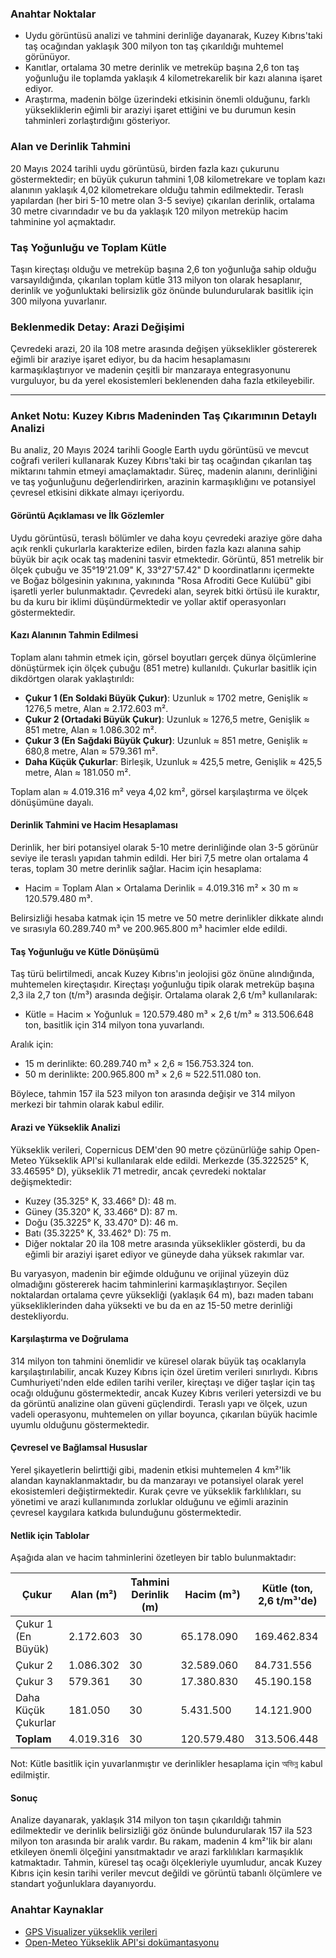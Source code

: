 ### Anahtar Noktalar

*   Uydu görüntüsü analizi ve tahmini derinliğe dayanarak, Kuzey Kıbrıs'taki taş ocağından yaklaşık 300 milyon ton taş çıkarıldığı muhtemel görünüyor.
*   Kanıtlar, ortalama 30 metre derinlik ve metreküp başına 2,6 ton taş yoğunluğu ile toplamda yaklaşık 4 kilometrekarelik bir kazı alanına işaret ediyor.
*   Araştırma, madenin bölge üzerindeki etkisinin önemli olduğunu, farklı yüksekliklerin eğimli bir araziyi işaret ettiğini ve bu durumun kesin tahminleri zorlaştırdığını gösteriyor.

### Alan ve Derinlik Tahmini

20 Mayıs 2024 tarihli uydu görüntüsü, birden fazla kazı çukurunu göstermektedir; en büyük çukurun tahmini 1,08 kilometrekare ve toplam kazı alanının yaklaşık 4,02 kilometrekare olduğu tahmin edilmektedir. Teraslı yapılardan (her biri 5-10 metre olan 3-5 seviye) çıkarılan derinlik, ortalama 30 metre civarındadır ve bu da yaklaşık 120 milyon metreküp hacim tahminine yol açmaktadır.

### Taş Yoğunluğu ve Toplam Kütle

Taşın kireçtaşı olduğu ve metreküp başına 2,6 ton yoğunluğa sahip olduğu varsayıldığında, çıkarılan toplam kütle 313 milyon ton olarak hesaplanır, derinlik ve yoğunluktaki belirsizlik göz önünde bulundurularak basitlik için 300 milyona yuvarlanır.

### Beklenmedik Detay: Arazi Değişimi

Çevredeki arazi, 20 ila 108 metre arasında değişen yükseklikler göstererek eğimli bir araziye işaret ediyor, bu da hacim hesaplamasını karmaşıklaştırıyor ve madenin çeşitli bir manzaraya entegrasyonunu vurguluyor, bu da yerel ekosistemleri beklenenden daha fazla etkileyebilir.

---

### Anket Notu: Kuzey Kıbrıs Madeninden Taş Çıkarımının Detaylı Analizi

Bu analiz, 20 Mayıs 2024 tarihli Google Earth uydu görüntüsü ve mevcut coğrafi verileri kullanarak Kuzey Kıbrıs'taki bir taş ocağından çıkarılan taş miktarını tahmin etmeyi amaçlamaktadır. Süreç, madenin alanını, derinliğini ve taş yoğunluğunu değerlendirirken, arazinin karmaşıklığını ve potansiyel çevresel etkisini dikkate almayı içeriyordu.

#### Görüntü Açıklaması ve İlk Gözlemler

Uydu görüntüsü, teraslı bölümler ve daha koyu çevredeki araziye göre daha açık renkli çukurlarla karakterize edilen, birden fazla kazı alanına sahip büyük bir açık ocak taş madenini tasvir etmektedir. Görüntü, 851 metrelik bir ölçek çubuğu ve 35°19'21.09" K, 33°27'57.42" D koordinatlarını içermekte ve Boğaz bölgesinin yakınına, yakınında "Rosa Afroditi Gece Kulübü" gibi işaretli yerler bulunmaktadır. Çevredeki alan, seyrek bitki örtüsü ile kuraktır, bu da kuru bir iklimi düşündürmektedir ve yollar aktif operasyonları göstermektedir.

#### Kazı Alanının Tahmin Edilmesi

Toplam alanı tahmin etmek için, görsel boyutları gerçek dünya ölçümlerine dönüştürmek için ölçek çubuğu (851 metre) kullanıldı. Çukurlar basitlik için dikdörtgen olarak yaklaştırıldı:

*   **Çukur 1 (En Soldaki Büyük Çukur)**: Uzunluk ≈ 1702 metre, Genişlik ≈ 1276,5 metre, Alan ≈ 2.172.603 m².
*   **Çukur 2 (Ortadaki Büyük Çukur)**: Uzunluk ≈ 1276,5 metre, Genişlik ≈ 851 metre, Alan ≈ 1.086.302 m².
*   **Çukur 3 (En Sağdaki Büyük Çukur)**: Uzunluk ≈ 851 metre, Genişlik ≈ 680,8 metre, Alan ≈ 579.361 m².
*   **Daha Küçük Çukurlar**: Birleşik, Uzunluk ≈ 425,5 metre, Genişlik ≈ 425,5 metre, Alan ≈ 181.050 m².

Toplam alan ≈ 4.019.316 m² veya 4,02 km², görsel karşılaştırma ve ölçek dönüşümüne dayalı.

#### Derinlik Tahmini ve Hacim Hesaplaması

Derinlik, her biri potansiyel olarak 5-10 metre derinliğinde olan 3-5 görünür seviye ile teraslı yapıdan tahmin edildi. Her biri 7,5 metre olan ortalama 4 teras, toplam 30 metre derinlik sağlar. Hacim için hesaplama:

*   Hacim = Toplam Alan × Ortalama Derinlik = 4.019.316 m² × 30 m ≈ 120.579.480 m³.

Belirsizliği hesaba katmak için 15 metre ve 50 metre derinlikler dikkate alındı ve sırasıyla 60.289.740 m³ ve 200.965.800 m³ hacimler elde edildi.

#### Taş Yoğunluğu ve Kütle Dönüşümü

Taş türü belirtilmedi, ancak Kuzey Kıbrıs'ın jeolojisi göz önüne alındığında, muhtemelen kireçtaşıdır. Kireçtaşı yoğunluğu tipik olarak metreküp başına 2,3 ila 2,7 ton (t/m³) arasında değişir. Ortalama olarak 2,6 t/m³ kullanılarak:

*   Kütle = Hacim × Yoğunluk = 120.579.480 m³ × 2,6 t/m³ ≈ 313.506.648 ton, basitlik için 314 milyon tona yuvarlandı.

Aralık için:
*   15 m derinlikte: 60.289.740 m³ × 2,6 ≈ 156.753.324 ton.
*   50 m derinlikte: 200.965.800 m³ × 2,6 ≈ 522.511.080 ton.

Böylece, tahmin 157 ila 523 milyon ton arasında değişir ve 314 milyon merkezi bir tahmin olarak kabul edilir.
#### Arazi ve Yükseklik Analizi

Yükseklik verileri, Copernicus DEM'den 90 metre çözünürlüğe sahip Open-Meteo Yükseklik API'si kullanılarak elde edildi. Merkezde (35.322525° K, 33.46595° D), yükseklik 71 metredir, ancak çevredeki noktalar değişmektedir:
*   Kuzey (35.325° K, 33.466° D): 48 m.
*   Güney (35.320° K, 33.466° D): 87 m.
*   Doğu (35.3225° K, 33.470° D): 46 m.
*   Batı (35.3225° K, 33.462° D): 75 m.
*   Diğer noktalar 20 ila 108 metre arasında yükseklikler gösterdi, bu da eğimli bir araziyi işaret ediyor ve güneyde daha yüksek rakımlar var.

Bu varyasyon, madenin bir eğimde olduğunu ve orijinal yüzeyin düz olmadığını göstererek hacim tahminlerini karmaşıklaştırıyor. Seçilen noktalardan ortalama çevre yüksekliği (yaklaşık 64 m), bazı maden tabanı yüksekliklerinden daha yüksekti ve bu da en az 15-50 metre derinliği destekliyordu.
#### Karşılaştırma ve Doğrulama

314 milyon ton tahmini önemlidir ve küresel olarak büyük taş ocaklarıyla karşılaştırılabilir, ancak Kuzey Kıbrıs için özel üretim verileri sınırlıydı. Kıbrıs Cumhuriyeti'nden elde edilen tarihi veriler, kireçtaşı ve diğer taşlar için taş ocağı olduğunu göstermektedir, ancak Kuzey Kıbrıs verileri yetersizdi ve bu da görüntü analizine olan güveni güçlendirdi. Teraslı yapı ve ölçek, uzun vadeli operasyonu, muhtemelen on yıllar boyunca, çıkarılan büyük hacimle uyumlu olduğunu göstermektedir.

#### Çevresel ve Bağlamsal Hususlar

Yerel şikayetlerin belirttiği gibi, madenin etkisi muhtemelen 4 km²'lik alandan kaynaklanmaktadır, bu da manzarayı ve potansiyel olarak yerel ekosistemleri değiştirmektedir. Kurak çevre ve yükseklik farklılıkları, su yönetimi ve arazi kullanımında zorluklar olduğunu ve eğimli arazinin çevresel kaygılara katkıda bulunduğunu göstermektedir.

#### Netlik için Tablolar

Aşağıda alan ve hacim tahminlerini özetleyen bir tablo bulunmaktadır:

| **Çukur**         | **Alan (m²)** | **Tahmini Derinlik (m)** | **Hacim (m³)** | **Kütle (ton, 2,6 t/m³'de)** |
| ----------------- | ------------- | ------------------------ | ------------- | -------------------------- |
| Çukur 1 (En Büyük) | 2.172.603     | 30                      | 65.178.090    | 169.462.834                |
| Çukur 2           | 1.086.302     | 30                      | 32.589.060    | 84.731.556                 |
| Çukur 3           | 579.361       | 30                      | 17.380.830    | 45.190.158                 |
| Daha Küçük Çukurlar| 181.050       | 30                      | 5.431.500     | 14.121.900                 |
| **Toplam**         | 4.019.316     | 30                      | 120.579.480   | 313.506.448                |

Not: Kütle basitlik için yuvarlanmıştır ve derinlikler hesaplama için অভিন্ন kabul edilmiştir.
#### Sonuç

Analize dayanarak, yaklaşık 314 milyon ton taşın çıkarıldığı tahmin edilmektedir ve derinlik belirsizliği göz önünde bulundurularak 157 ila 523 milyon ton arasında bir aralık vardır. Bu rakam, madenin 4 km²'lik bir alanı etkileyen önemli ölçeğini yansıtmaktadır ve arazi farklılıkları karmaşıklık katmaktadır. Tahmin, küresel taş ocağı ölçekleriyle uyumludur, ancak Kuzey Kıbrıs için kesin tarihi veriler mevcut değildi ve görüntü tabanlı ölçümlere ve standart yoğunluklara dayanıyordu.

### Anahtar Kaynaklar

*   [GPS Visualizer yükseklik verileri](https://www.gpsvisualizer.com/elevation)
*   [Open-Meteo Yükseklik API'si dokümantasyonu](https://open-meteo.com/en/docs/elevation-api)
